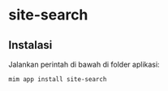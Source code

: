 # site-search

## Instalasi

Jalankan perintah di bawah di folder aplikasi:

```
mim app install site-search
```
